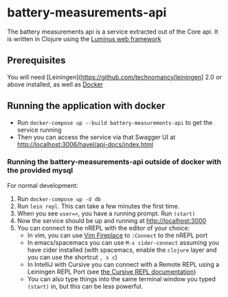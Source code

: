 # battery-measurements-api


The battery measurements api is a service extracted out of the Core api. It is written in Clojure using the [Luminus web framework](http://luminusweb.net/)





## Prerequisites

You will need [Leiningen](https://github.com/technomancy/leiningen] 2.0 or above installed, as well as [Docker](https://www.docker.com/get-docker)


[1]: https://github.com/technomancy/leiningen

## Running the application with docker

 - Run `docker-compose up --build battery-measurements-api` to get the service running
 - Then you can access the service via that Swagger UI at [http://localhost:3006/havel/api-docs/index.html](http://localhost:3006/havel/api-docs/index.html)


### Running the battery-measurements-api outside of docker with the provided mysql
For normal development:
 1. Run `docker-compose up -d db`
 2. Run `lein repl`. This can take a few minutes the first time.
 3. When you see `user=>`, you have a running prompt. Run `(start)`
 4. Now the service should be up and running at [http://localhost:3000](http://localhost:3000)
 5. You can connect to the nREPL with the editor of your choice:
     - In vim, you can use [Vim Fireplace](https://github.com/tpope/vim-fireplace) to `:Connect` to the nREPL port
     - In emacs/spacemacs you can use `M-x cider-connect` assuming you have cider installed (with spacemacs, enable the `clojure` layer and you can use the shortcut `, s c`)
     - In IntelliJ with Cursive you can connect with a Remote REPL using a Leiningen REPL Port (see [the Cursive REPL documentation](https://cursive-ide.com/userguide/images/remote-repl-config.png))
     - You can also type things into the same terminal window you typed `(start)` in, but this can be less powerful.
